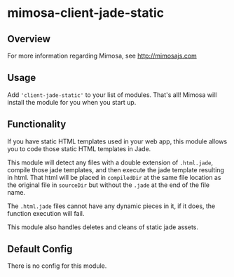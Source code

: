 mimosa-client-jade-static
===========

## Overview

For more information regarding Mimosa, see http://mimosajs.com

## Usage

Add `'client-jade-static'` to your list of modules.  That's all!  Mimosa will install the module for you when you start up.

## Functionality

If you have static HTML templates used in your web app, this module allows you to code those static HTML templates in Jade.

This module will detect any files with a double extension of `.html.jade`, compile those jade templates, and then execute the jade template resulting in html. That html will be placed in `compiledDir` at the same file location as the original file in `sourceDir` but without the `.jade` at the end of the file name.

The `.html.jade` files cannot have any dynamic pieces in it, if it does, the function execution will fail.

This module also handles deletes and cleans of static jade assets.

## Default Config

There is no config for this module.
